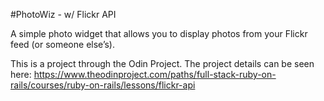 #PhotoWiz - w/ Flickr API

A simple photo widget that allows you to display photos from your Flickr feed (or someone else’s).

This is a project through the Odin Project. The project details can be seen here: https://www.theodinproject.com/paths/full-stack-ruby-on-rails/courses/ruby-on-rails/lessons/flickr-api